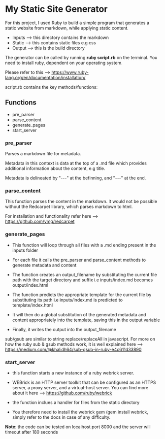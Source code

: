 # My Static Site Generator

For this project, I used Ruby to build a simple program that generates a static website from markdown, while applying static content.

- Inputs --> this directory contains the markdown
- Static --> this contains static files e.g css
- Output --> this is the build directory 

The generator can be called by running **ruby script.rb** on the terminal. You need to install ruby, dependent on your operating system.

Please refer to this --> https://www.ruby-lang.org/en/documentation/installation/


script.rb contains the key methods/functions:

## Functions

- pre_parser
- parse_content
- generate_pages
- start_server

### pre_parser

Parses a markdown file for metadata. 

Metadata in this context is data at the top of a .md file which provides additional information about the content, e.g title.

Metadata is delineated by "---" at the befinning, and "---" at the end.

### parse_content

This function parses the content in the markdown. It would not be possible without the Redcarpet library, which parses markdown to html. 

For installation and functionality refer here --> https://github.com/vmg/redcarpet

### generate_pages

- This function will loop through all files with a .md ending present in the inputs folder

- For each file it calls the pre_parser and parse_content methods to generate metadata and content

- The function creates an output_filename by substituting the current file path with the target directory and suffix i.e inputs/index.md becomes output/index.html

- The function predicts the appropriate template for the current file by substituting its path i.e inputs/index.md is predicted to template/index.html

- It will then do a global substitution of the generated metadata and content appropriately into the template, saving this in the output variable 

- Finally, it writes the output into the output_filename

sub/gsub are similar to string replace/replaceAll in javascript. For more on how the ruby sub & gsub methods work, it is well explained here --> https://medium.com/@khalidh64/sub-gsub-in-ruby-e4c611d33890

### start_server

- this function starts a new instance of a ruby webrick server. 

- WEBrick is an HTTP server toolkit that can be configured as an HTTPS server, a proxy server, and a virtual-host server. You can find more about it here --> https://github.com/ruby/webrick

- the function inclues a handler for files from the static directory

- You therefore need to install the webrick gem (gem install webrick, simply refer to the docs in case of any difficulty.

**Note**: the code can be tested  on localhost port 8000 and the server will timeout after 180 seconds
